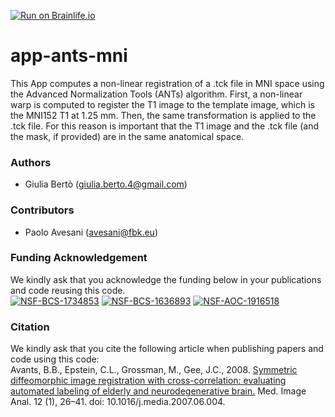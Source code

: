[![Run on Brainlife.io](https://img.shields.io/badge/Brainlife-bl.app.202-blue.svg)](https://doi.org/10.25663/brainlife.app.202)

# app-ants-mni
This App computes a non-linear registration of a .tck file in MNI space using the Advanced Normalization Tools (ANTs) algorithm. First, a non-linear warp is computed to register the T1 image to the template image, which is the MNI152 T1 at 1.25 mm. Then, the same transformation is applied to the .tck file. For this reason is important that the T1 image and the .tck file (and the mask, if provided) are in the same anatomical space.

### Authors
- Giulia Bertò (giulia.berto.4@gmail.com)

### Contributors
- Paolo Avesani (avesani@fbk.eu)

### Funding Acknowledgement
We kindly ask that you acknowledge the funding below in your publications and code reusing this code. \
[![NSF-BCS-1734853](https://img.shields.io/badge/NSF_BCS-1734853-blue.svg)](https://nsf.gov/awardsearch/showAward?AWD_ID=1734853)
[![NSF-BCS-1636893](https://img.shields.io/badge/NSF_BCS-1636893-blue.svg)](https://nsf.gov/awardsearch/showAward?AWD_ID=1636893)
[![NSF-AOC-1916518](https://img.shields.io/badge/NSF_AOC-1916518-blue.svg)](https://nsf.gov/awardsearch/showAward?AWD_ID=1916518)

### Citation
We kindly ask that you cite the following article when publishing papers and code using this code: \
Avants, B.B., Epstein, C.L., Grossman, M., Gee, J.C., 2008. [Symmetric diffeomorphic image registration with cross-correlation: evaluating automated labeling of elderly and neurodegenerative brain.](10.1016/j.media.2007.06.004) Med. Image Anal. 12 (1), 26–41. doi: 10.1016/j.media.2007.06.004.
